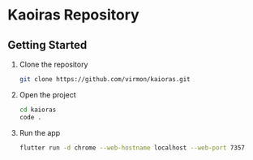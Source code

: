 # Kaoiras Repository

## Getting Started

1. Clone the repository
   ```bash
   git clone https://github.com/virmon/kaioras.git
   ```
2. Open the project

   ```bash
   cd kaioras
   code .
   ```

3. Run the app
   ```bash
   flutter run -d chrome --web-hostname localhost --web-port 7357
   ```
